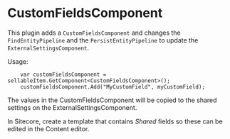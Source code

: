 # CustomFieldsComponent

This plugin adds a `CustomFieldsComponent` and changes the `FindEntityPipeline` and the `PersistEntityPipeline` to update the `ExternalSettingsComponent`.

Usage:
```
    var customFieldsComponent = sellableItem.GetComponent<CustomFieldsComponent>();
    customFieldsComponent.Add("MyCustomField", myCustomField);
```

The values in the CustomFieldsComponent will be copied to the shared settings on the ExternalSettingsComponent. 

In Sitecore, create a template that contains *Shared* fields so these can be edited in the Content editor. 